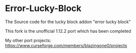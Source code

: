 # Error-Lucky-Block
The Source code for the lucky block addon "error lucky block"

This fork is the unofficial 1.12.2 port which has been completed

My other port projects: https://www.curseforge.com/members/blazingone0/projects